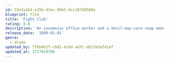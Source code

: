 ```yaml
---
id: 23e2a3b4-e35b-43ec-9bb5-0cc18768569e
blueprint: film
title: 'Fight Club'
rating: 8.8
description: 'An insomniac office worker and a devil-may-care soap maker form an underground fight club that evolves into much more.'
release_date: '1999-01-01'
genre:
  - drama
updated_by: 7fbb4b1f-cb01-4cbd-adfc-db176daf41ef
updated_at: 1717019706
---
```

